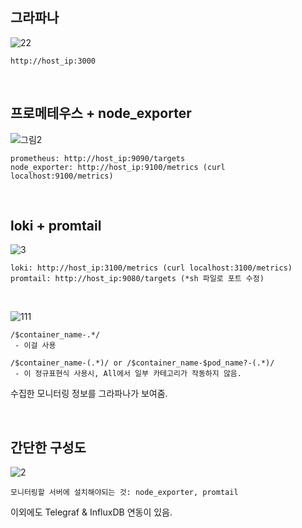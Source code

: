 

## 그라파나
![22](https://user-images.githubusercontent.com/62891711/114481827-5f8f5100-9c40-11eb-842e-3b223958e2c0.png)

```
http://host_ip:3000
```

<br>

## 프로메테우스 + node_exporter
![그림2](https://user-images.githubusercontent.com/62891711/114482526-acbff280-9c41-11eb-965a-4702b15d6e66.png)
```
prometheus: http://host_ip:9090/targets
node_exporter: http://host_ip:9100/metrics (curl localhost:9100/metrics)
```

<br>

## loki + promtail
![3](https://user-images.githubusercontent.com/62891711/114481257-2a363380-9c3f-11eb-8939-3cf4faeaaf99.png)

```
loki: http://host_ip:3100/metrics (curl localhost:3100/metrics)
promtail: http://host_ip:9080/targets (*sh 파일로 포트 수정)
```
<br>

![111](https://user-images.githubusercontent.com/62891711/114996369-b9f70e80-9ed9-11eb-9459-2be728ee0bba.png)

```
/$container_name-.*/
 - 이걸 사용

/$container_name-(.*)/ or /$container_name-$pod_name?-(.*)/
 - 이 정규표현식 사용시, All에서 일부 카테고리가 작동하지 않음.
```
수집한 모니터링 정보를 그라파나가 보여줌.

<br>

## 간단한 구성도
![2](https://user-images.githubusercontent.com/62891711/114481586-d8da7400-9c3f-11eb-9825-31ac27ce8780.png)

```
모니터링할 서버에 설치해야되는 것: node_exporter, promtail
```
이외에도 Telegraf & InfluxDB 연동이 있음.
